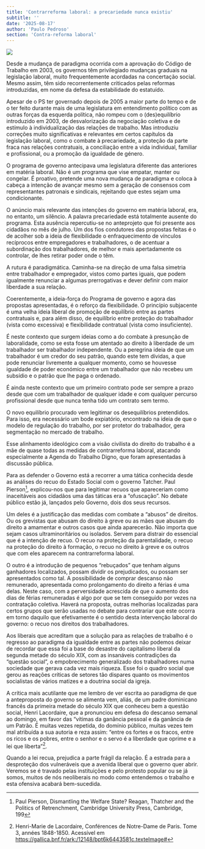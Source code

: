 ```yaml
---
title: 'Contrarreforma laboral: a precariedade nunca existiu'
subtitle: ''
date: '2025-08-17'
author: 'Paulo Pedroso'
section: 'Contra-reforma laboral'
---
```


![](/images/38.jpeg)

Desde a mudança de paradigma ocorrida com a aprovação do Código de Trabalho em 2003, os governos têm privilegiado mudanças graduais na legislação laboral, muito frequentemente acordadas na concertação social. Mesmo assim, têm sido recorrentemente criticados pelas reformas introduzidas, em nome da defesa da estabilidade do estatuído.

Apesar de o PS ter governado depois de 2005 a maior parte do tempo e de o ter feito durante mais de uma legislatura em entendimento político com as outras forças da esquerda política, não rompeu com o (des)equilíbrio introduzido em 2003, de desvalorização da negociação coletiva e de estímulo à individualização das relações de trabalho. Mas introduziu correções muito significativas e relevantes em certos capítulos da legislação laboral, como o combate à precariedade, a proteção da parte fraca nas relações contratuais, a conciliação entre a vida individual, familiar e profissional, ou a promoção da igualdade de género.

O programa de governo antecipava uma legislatura diferente das anteriores em matéria laboral. Não é um programa que vise empatar, manter ou congelar. É proativo, pretende uma nova mudança de paradigma e coloca à cabeça a intenção de avançar mesmo sem a geração de consensos com representantes patronais e sindicais, rejeitando que estes sejam uma condicionante.

O anúncio mais relevante das intenções do governo em matéria laboral, era, no entanto, um silêncio. A palavra precariedade está totalmente ausente do programa. Esta ausência repercutiu-se no anteprojeto que foi presente aos cidadãos no mês de julho. Um dos fios condutores das propostas feitas é o de acolher sob a ideia de flexibilidade o enfraquecimento de vínculos recíprocos entre empregadores e trabalhadores, o de acentuar a subordinação dos trabalhadores, de melhor e mais apertadamente os controlar, de lhes retirar poder onde o têm.

A rutura é paradigmática. Caminha-se na direção de uma falsa simetria entre trabalhador e empregador, vistos como partes iguais, que podem igualmente renunciar a algumas prerrogativas e dever definir com maior liberdade a sua relação.

Coerentemente, a ideia-força do Programa de governo e agora das propostas apresentadas, é o reforço da flexibilidade. O princípio subjacente é uma velha ideia liberal de promoção de equilíbrio entre as partes contratuais e, para além disso, de equilíbrio entre proteção do trabalhador (vista como excessiva) e flexibilidade contratual (vista como insuficiente).

É neste contexto que surgem ideias como a do combate à presunção de laboralidade, como se esta fosse um atentado ao direito à liberdade de um trabalhador ser trabalhador independente. Ou a peregrina ideia de que um trabalhador é um credor do seu patrão, quando este tem dívidas, a que pode renunciar livremente a qualquer momento, como se houvesse igualdade de poder económico entre um trabalhador que não recebeu um subsídio e o patrão que lhe paga o ordenado.

É ainda neste contexto que um primeiro contrato pode ser sempre a prazo desde que com um trabalhador de qualquer idade e com qualquer percurso profissional desde que nunca tenha tido um contrato sem termo.

O novo equilíbrio procurado vem legitimar os desequilíbrios pretendidos. Para isso, era necessário um bode expiatório, encontrado na ideia de que o modelo de regulação do trabalho, por ser protetor do trabalhador, gera segmentação no mercado de trabalho.

Esse alinhamento ideológico com a visão civilista do direito do trabalho é a mãe de quase todas as medidas de contrarreforma laboral, atacando especialmente a Agenda do Trabalho Digno, que foram apresentadas à discussão pública.

Para as defender o Governo está a recorrer a uma tática conhecida desde as análises do recuo do Estado Social com o governo Tatcher. Paul Pierson[^1], explicou-nos que para legitimar recuos que apareceriam como inaceitáveis aos cidadãos uma das táticas era a “ofuscação”. No debate público estão já, lançados pelo Governo, dois dos seus recursos.

Um deles é a justificação das medidas com combate a “abusos” de direitos. Ou os grevistas que abusam do direito à greve ou as mães que abusam do direito a amamentar e outros casos que ainda aparecerão. Não importa que sejam casos ultraminoritários ou isolados. Servem para distrair do essencial que é a intenção de recuo. O recuo na proteção da parentalidade, o recuo na proteção do direito à formação, o recuo no direito à greve e os outros que com eles aparecem na contrarreforma laboral.

O outro é a introdução de pequenos “rebuçados” que tenham alguns ganhadores localizados, possam dividir os prejudicados, ou possam ser apresentados como tal. A possibilidade de comprar descanso não remunerado, apresentada como prolongamento do direito a férias é uma delas. Neste caso, com a perversidade acrescida de que o aumento dos dias de férias remuneradas é algo por que se tem conseguido por vezes na contratação coletiva. Haverá na proposta, outras melhorias localizadas para certos grupos que serão usadas no debate para contrariar que este ocorra em torno daquilo que efetivamente é o sentido desta intervenção laboral do governo: o recuo nos direitos dos trabalhadores.

Aos liberais que acreditam que a solução para as relações de trabalho é o regresso ao paradigma da igualdade entre as partes não podemos deixar de recordar que essa foi a base do desastre do capitalismo liberal da segunda metade do século XIX, com as insanáveis contradições da “questão social”, o empobrecimento generalizado dos trabalhadores numa sociedade que gerava cada vez mais riqueza. Esse foi o quadro social que gerou as reações críticas de setores tão dispares quanto os movimentos socialistas de vários matizes e a doutrina social da igreja.

A crítica mais acutilante que me lembro de ver escrita ao paradigma de que a anteproposta do governo se alimenta vem, aliás, de um padre dominicano francês da primeira metade do século XIX que conheceu bem a questão social, Henri Lacordaire, que a pronunciou em defesa do descanso semanal ao domingo, em favor das “vítimas da ganância pessoal e da ganância de um Patrão. É muitas vezes repetida, do domínio público, muitas vezes tem mal atribuída a sua autoria e reza assim: “entre os fortes e os fracos, entre os ricos e os pobres, entre o senhor e o servo é a liberdade que oprime e a lei que liberta”[^2].

Quando a lei recua, prejudica a parte frágil da relação. É a estrada para a desproteção dos vulneráveis que a avenida liberal que o governo quer abrir. Veremos se é travado pelas instituições e pelo protesto popular ou se já somos, muitos de nós neoliberais no modo como entendemos o trabalho e esta ofensiva acabará bem-sucedida.

[^1]: Paul Pierson, Dismantling the Welfare State? Reagan, Thatcher and the Politics of Retrenchment, Cambridge University Press, Cambridge, 199

[^2]: Henri-Marie de Lacordaire,  Conférences de Notre-Dame de Paris. Tome 3, années 1848-1850. Acessível em https://gallica.bnf.fr/ark:/12148/bpt6k6443581c.texteImage#